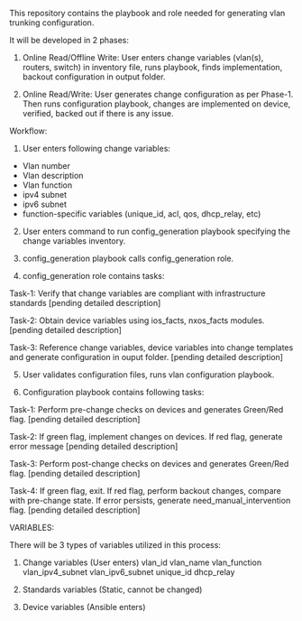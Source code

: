 This repository contains the playbook and role needed for generating 
vlan trunking configuration.

It will be developed in 2 phases:
1) Online Read/Offline Write:
User enters change variables (vlan(s), routers, switch) in inventory 
file, runs playbook, finds implementation, backout configuration in output 
folder.

2) Online Read/Write:
User generates change configuration as per Phase-1. Then runs 
configuration playbook, changes are implemented on device, verified, 
backed out if there is any issue.

Workflow:

1) User enters following change variables:
- Vlan number
- Vlan description
- Vlan function
- ipv4 subnet
- ipv6 subnet
- function-specific variables (unique_id, acl, qos, dhcp_relay, etc)

2) User enters command to run config_generation playbook specifying the 
change variables inventory.

3) config_generation playbook calls config_generation role.

4) config_generation role contains tasks:
    
Task-1: Verify that change variables are compliant with 
infrastructure standards
[pending detailed description]

Task-2: Obtain device variables using ios_facts, nxos_facts modules.
[pending detailed description]

Task-3: Reference change variables, device variables into change 
templates and generate configuration in ouput folder.
[pending detailed description]

5) User validates configuration files, runs 
vlan configuration playbook.

6) Configuration playbook contains following tasks:

Task-1: Perform pre-change checks on devices and generates Green/Red 
flag.
[pending detailed description]

Task-2: If green flag, implement changes on devices. If red flag, 
generate error message
[pending detailed description]

Task-3: Perform post-change checks on devices and generates Green/Red 
flag.
[pending detailed description]

Task-4: If green flag, exit. If red flag, perform backout changes, 
compare with pre-change state. If error persists, generate 
need_manual_intervention flag.
[pending detailed description]

VARIABLES:

There will be 3 types of variables utilized in this process:
1) Change variables (User enters)
vlan_id
vlan_name
vlan_function
vlan_ipv4_subnet
vlan_ipv6_subnet
unique_id
dhcp_relay

2) Standards variables (Static, cannot be changed)
3) Device variables (Ansible enters)

